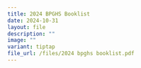 ```yaml
---
title: 2024 BPGHS Booklist
date: 2024-10-31
layout: file
description: ""
image: ""
variant: tiptap
file_url: /files/2024 bpghs booklist.pdf
---
```

